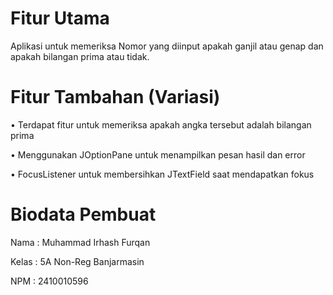 # Fitur Utama
Aplikasi untuk memeriksa Nomor yang diinput apakah ganjil atau genap dan apakah bilangan prima atau tidak.


# Fitur Tambahan (Variasi)
• Terdapat fitur untuk memeriksa apakah angka tersebut adalah bilangan prima

• Menggunakan JOptionPane untuk menampilkan pesan hasil dan error

• FocusListener untuk membersihkan JTextField saat mendapatkan fokus

# Biodata Pembuat
Nama : Muhammad Irhash Furqan

Kelas : 5A Non-Reg Banjarmasin

NPM : 2410010596
